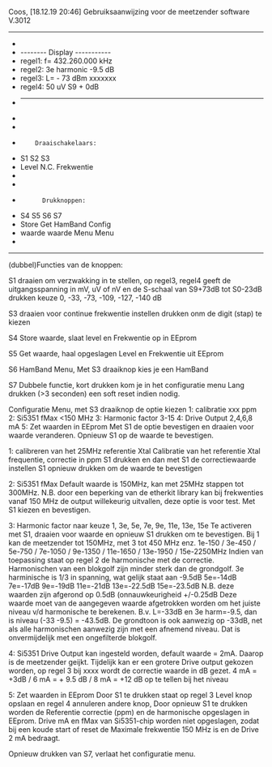 Coos, [18.12.19 20:46]
Gebruiksaanwijzing voor de meetzender software V.3012

**********************************
*
* -------- Display -----------
* regel1: f=  432.260.000 kHz
* regel2:  3e harmonic -9.5 dB
* regel3: L= - 73 dBm  xxxxxxx 
* regel4:      50  uV S9 + 0dB
* ----------------------------
*
*
*         Draaischakelaars:
*    S1         S2         S3
*   Level      N.C.    Frekwentie
*
*
*           Drukknoppen:
*   S4      S5      S6      S7 
* Store    Get   HamBand  Config
* waarde  waarde   Menu    Menu
*
**********************************

(dubbel)Functies van de knoppen:

S1 draaien om verzwakking in te stellen, op regel3,
   regel4 geeft de uitgangsspanning in mV, uV of nV 
   en de S-schaal van  S9+73dB tot S0-23dB
   drukken keuze 0, -33, -73, -109, -127, -140 dB

S3 draaien voor continue frekwentie instellen
   drukken onm de digit (stap) te kiezen


S4 Store waarde, slaat level en Frekwentie op in EEprom 

S5 Get waarde, haal opgeslagen Level en Frekwentie uit EEprom

S6 HamBand Menu, Met S3 draaiknop kies je een HamBand

S7 Dubbele functie, kort drukken kom je in het configuratie menu
   Lang drukken (>3 seconden) een soft reset indien nodig.


Configuratie Menu, met S3 draaiknop de optie kiezen
1: calibratie xxx  ppm
2: Si5351 fMax <150 MHz
3: Harmonic factor 3-15
4: Drive Output 2,4,6,8 mA
5: Zet waarden in EEprom
   Met S1 de optie bevestigen en draaien voor waarde veranderen.
   Opnieuw S1 op de waarde te bevestigen.

1: calibreren van het 25MHz referentie Xtal 
Calibratie van het referentie Xtal frequentie, correctie in ppm
S1 drukken en dan met S1 de correctiewaarde instellen
S1 opnieuw drukken om de waarde te bevestigen

2: Si5351 fMax
Default waarde is 150MHz, kan met 25MHz stappen tot 300MHz.
N.B. door een beperking van de etherkit library kan bij frekwenties
vanaf 150 MHz de output willekeurig uitvallen, deze optie is voor test.
Met S1 kiezen en bevestigen.

3: Harmonic factor naar keuze 1, 3e, 5e, 7e, 9e, 11e, 13e, 15e
Te activeren met S1, draaien voor waarde en opnieuw S1 drukken om te bevestigen.
Bij 1 kan de meetzender tot 150MHz, met 3 tot 450 MHz enz.
1e-150 / 3e-450 / 5e-750 / 7e-1050 / 9e-1350 / 11e-1650 / 13e-1950 / 15e-2250MHz
Indien van toepassing staat op regel 2 de harmonische met de correctie.
Harmonischen van een blokgolf zijn minder sterk dan de grondgolf.
3e harminische is 1/3 in spanning, wat gelijk staat aan -9.5dB
5e=-14dB  7e=-17dB  9e=-19dB 11e=-21dB 13e=-22.5dB 15e=-23.5dB
N.B. deze waarden zijn afgerond op 0.5dB (onnauwkeurigheid +/-0.25dB
Deze waarde moet van de aangegeven waarde afgetrokken worden om het juiste niveau v/d harmonische te berekenen. 
B.v. L=-33dB en 3e harm=-9.5, dan is niveau (-33 -9.5) = -43.5dB. 
De grondtoon is ook aanwezig op -33dB, net als alle harmonischen aanwezig zijn met een afnemend niveau.
Dat is onvermijdelijk met een ongefilterde blokgolf.
 
4: Si5351 Drive Output kan ingesteld worden, default waarde = 2mA. 
Daarop is de meetzender geijkt. Tijdelijk kan er een grotere Drive output gekozen worden, op regel 3 bij xxxx wordt de correctie waarde in dB gezet.
4 mA = +3dB / 6 mA = + 9.5 dB / 8 mA = +12 dB op te tellen bij het niveau

5: Zet waarden in EEprom
Door S1 te drukken staat op regel 3 Level knop opslaan en regel 4 annuleren andere knop,
Door opnieuw S1 te drukken worden de Referentie correctie (ppm) en de harmonische opgeslagen in EEprom. 
Drive mA en fMax van Si5351-chip worden niet opgeslagen, zodat bij een koude start of reset de Maximale frekwentie 150 MHz is en de Drive 2 mA bedraagt.

Opnieuw drukken van S7, verlaat het configuratie menu.
